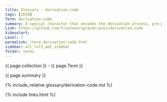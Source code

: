 ```yaml
---
title: Glossary - derivation-code
tags: [CESR]
Term: derivation-code
summary: A special character that encodes the derivation process, pre-pended to the identifier
Link: https://github.com/trustoverip/acdc/wiki/derivation-code
Videostart: 
Level: 7
permalink: /term_derivation-code.html
sidebar: all_lvl3_wot_sidebar
folder: terms
---
```


{{ page.collection }} - {{ page.Term }}

   {{ page.summary }}

{% include_relative glossary/derivation-code.md %}

 {% include links.html %} 
